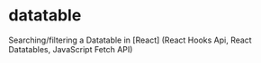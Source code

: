 # datatable
Searching/filtering a Datatable in [React] (React Hooks Api, React Datatables, JavaScript Fetch API)
